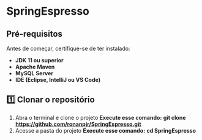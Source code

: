# SpringEspresso

## Pré-requisitos

Antes de começar, certifique-se de ter instalado:

- **JDK 11 ou superior**
- **Apache Maven**
- **MySQL Server**
- **IDE (Eclipse, IntelliJ ou VS Code)**

## 1️⃣ Clonar o repositório

1. Abra o terminal e clone o projeto
**Execute esse comando:**
**git clone https://github.com/ronanpjr/SpringEspresso.git**
2. Acesse a pasta do projeto
**Execute esse comando:**
**cd SpringEspresso**
